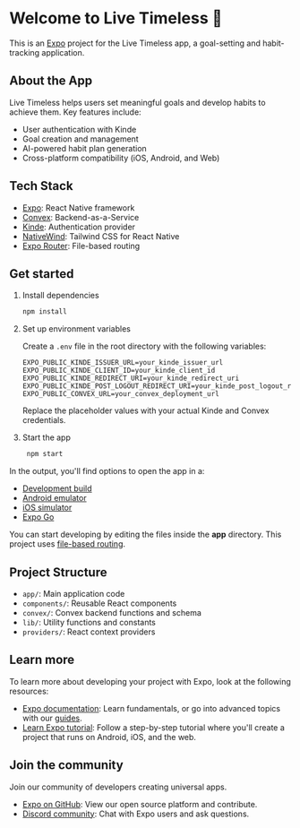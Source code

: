 # Welcome to Live Timeless 👋

This is an [Expo](https://expo.dev) project for the Live Timeless app, a goal-setting and habit-tracking application.

## About the App

Live Timeless helps users set meaningful goals and develop habits to achieve them. Key features include:

- User authentication with Kinde
- Goal creation and management
- AI-powered habit plan generation
- Cross-platform compatibility (iOS, Android, and Web)

## Tech Stack

- [Expo](https://expo.dev): React Native framework
- [Convex](https://www.convex.dev/): Backend-as-a-Service
- [Kinde](https://kinde.com/): Authentication provider
- [NativeWind](https://www.nativewind.dev/): Tailwind CSS for React Native
- [Expo Router](https://docs.expo.dev/router/introduction/): File-based routing

## Get started

1. Install dependencies

   ```bash
   npm install
   ```

2. Set up environment variables
   
   Create a `.env` file in the root directory with the following variables:

   ```
   EXPO_PUBLIC_KINDE_ISSUER_URL=your_kinde_issuer_url
   EXPO_PUBLIC_KINDE_CLIENT_ID=your_kinde_client_id
   EXPO_PUBLIC_KINDE_REDIRECT_URI=your_kinde_redirect_uri
   EXPO_PUBLIC_KINDE_POST_LOGOUT_REDIRECT_URI=your_kinde_post_logout_redirect_uri
   EXPO_PUBLIC_CONVEX_URL=your_convex_deployment_url
   ```

   Replace the placeholder values with your actual Kinde and Convex credentials.

3. Start the app

   ```bash
    npm start
   ```

In the output, you'll find options to open the app in a:

- [Development build](https://docs.expo.dev/develop/development-builds/introduction/)
- [Android emulator](https://docs.expo.dev/workflow/android-studio-emulator/)
- [iOS simulator](https://docs.expo.dev/workflow/ios-simulator/)
- [Expo Go](https://expo.dev/go)

You can start developing by editing the files inside the **app** directory. This project uses [file-based routing](https://docs.expo.dev/router/introduction).

## Project Structure

- `app/`: Main application code
- `components/`: Reusable React components
- `convex/`: Convex backend functions and schema
- `lib/`: Utility functions and constants
- `providers/`: React context providers

## Learn more

To learn more about developing your project with Expo, look at the following resources:

- [Expo documentation](https://docs.expo.dev/): Learn fundamentals, or go into advanced topics with our [guides](https://docs.expo.dev/guides).
- [Learn Expo tutorial](https://docs.expo.dev/tutorial/introduction/): Follow a step-by-step tutorial where you'll create a project that runs on Android, iOS, and the web.

## Join the community

Join our community of developers creating universal apps.

- [Expo on GitHub](https://github.com/expo/expo): View our open source platform and contribute.
- [Discord community](https://chat.expo.dev): Chat with Expo users and ask questions.